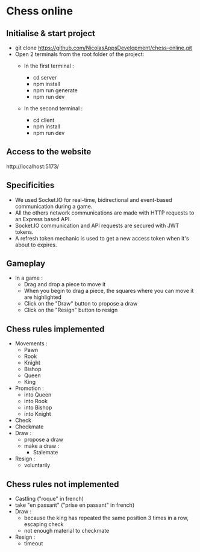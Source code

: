 # Chess online
## Initialise & start project
- git clone https://github.com/NicolasAppsDevelopment/chess-online.git
- Open 2 terminals from the root folder of the project:
   - In the first terminal :
     - cd server
     - npm install
     - npm run generate
     - npm run dev

   - In the second terminal :
     - cd client
     - npm install
     - npm run dev

## Access to the website
http://localhost:5173/

## Specificities
- We used Socket.IO for real-time, bidirectional and event-based communication during a game.
- All the others network communications are made with HTTP requests to an Express based API.
- Socket.IO communication and API requests are secured with JWT tokens.
- A refresh token mechanic is used to get a new access token when it's about to expires.

## Gameplay
- In a game :
    - Drag and drop a piece to move it
    - When you begin to drag a piece, the squares where you can move it are highlighted
    - Click on the "Draw" button to propose a draw
    - Click on the "Resign" button to resign

## Chess rules implemented
- Movements :
    - Pawn
    - Rook
    - Knight
    - Bishop
    - Queen
    - King
- Promotion :
    - into Queen
    - into Rook
    - into Bishop
    - into Knight
- Check
- Checkmate
- Draw :
    - propose a draw
    - make a draw :
        - Stalemate
- Resign :
    - voluntarily 

## Chess rules not implemented
- Castling ("roque" in french)
- take "en passant" ("prise en passant" in french)
- Draw :
    - because the king has repeated the same position 3 times in a row, escaping check
    - not enough material to checkmate
- Resign :
    - timeout